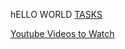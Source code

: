 
hELLO WORLD
[TASKS](/Java%20Tasks%20-%20v5.pdf)

[Youtube Videos to Watch](https://www.youtube.com/watch?v=VHbSopMyc4M&list=PLBlnK6fEyqRjicb0pe9mrbrXZ36V7WkyJ&index=1)
